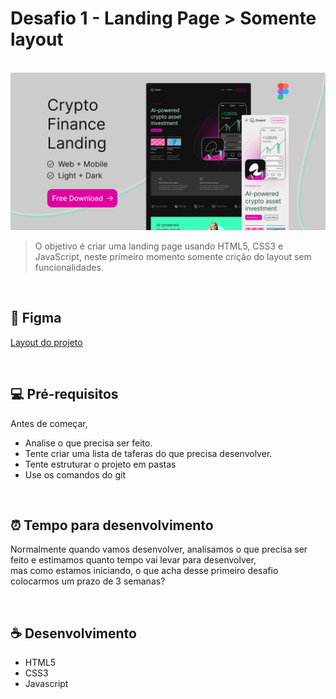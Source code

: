 # Desafio 1 - Landing Page > Somente layout
<br>
<img src="desafio-1.png" alt="Desafio 1">
<br>

> O objetivo é criar uma landing page usando HTML5, CSS3 e JavaScript, neste primeiro momento somente crição do layout sem funcionalidades.

<br>

## 📝 Figma

<a href="https://www.figma.com/file/d31jn4Tmtgvb5ljCzvABh1/Crypto-App-Finance-Landing---Free-Figma-Web-Page-for-Startups---Web%2FMobile---Light%2FDark-(Community)?node-id=7%3A173" target="_blank">Layout do projeto</a>

<br>

## 💻 Pré-requisitos

Antes de começar,

- Analise o que precisa ser feito.
- Tente criar uma lista de taferas do que precisa desenvolver.
- Tente estruturar o projeto em pastas
- Use os comandos do git

<br>

## ⏰ Tempo para desenvolvimento

Normalmente quando vamos desenvolver, analisamos o que precisa ser feito e estimamos quanto tempo vai levar para desenvolver, <br>
mas como estamos iniciando, o que acha desse primeiro desafio colocarmos um prazo de 3 semanas?

<br>

## ☕ Desenvolvimento

- HTML5
- CSS3
- Javascript
